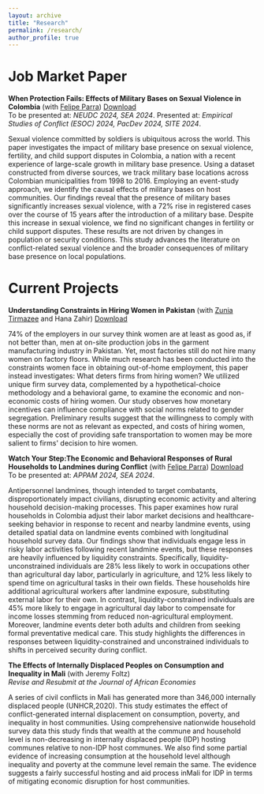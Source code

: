 ```yaml
---
layout: archive
title: "Research"
permalink: /research/
author_profile: true
---
```



Job Market Paper 
=====

**When Protection Fails: Effects of Military Bases on Sexual Violence in Colombia** (with [Felipe Parra](https://ffparra303.github.io/)) [Download](https://sakinashibuya.github.io/files/JMP_SakinaShibuya.pdf) \
To be presented at: _NEUDC 2024, SEA 2024_.  Presented at: _Empirical Studies of Conflict (ESOC) 2024, PacDev 2024, SITE 2024_.

Sexual violence committed by soldiers is ubiquitous across the world. This paper investigates
the impact of military base presence on sexual violence, fertility, and child
support disputes in Colombia, a nation with a recent experience of large-scale growth
in military base presence. Using a dataset constructed from diverse sources, we track
military base locations across Colombian municipalities from 1998 to 2016. Employing
an event-study approach, we identify the causal effects of military bases on host communities.
Our findings reveal that the presence of military bases significantly increases
sexual violence, with a 72% rise in registered cases over the course of 15 years after
the introduction of a military base. Despite this increase in sexual violence, we find no
significant changes in fertility or child support disputes. These results are not driven
by changes in population or security conditions. This study advances the literature on
conflict-related sexual violence and the broader consequences of military base presence
on local populations.


Current Projects 
=====

**Understanding Constraints in Hiring Women in Pakistan** (with [Zunia Tirmazee](https://sites.google.com/view/zuniasaiftirmazee) and Hana Zahir)
[Download](https://sakinashibuya.github.io/files/ConstraintsToHireWomen_SakinaShibuya.pdf)

74% of the employers in our survey think women are at least as good as, if not better than, men at on-site production jobs in the 
garment manufacturing industry in Pakistan. Yet, most factories still do not hire many women on factory floors. 
While much research has been conducted into the constraints women face in obtaining out-of-home employment, this paper instead investigates: 
What deters firms from hiring women? We utilized unique firm survey data, complemented by a hypothetical-choice methodology and a behavioral game, 
to examine the economic and non-economic costs of hiring women. Our study observes how monetary incentives can influence compliance 
with social norms related to gender segregation. Preliminary results suggest that the willingness to comply with these norms are not as relevant 
as expected, and costs of hiring women, especially the cost of providing safe transportation to women may be more salient to firms' decision 
to hire women. 

**Watch Your Step:The Economic and Behavioral Responses of Rural Households to Landmines during Conflict** (with [Felipe Parra](https://ffparra303.github.io/)) [Download](https://ffparra303.github.io/papers/JMP_FelipeParra.pdf) \
To be presented at: _APPAM 2024, SEA 2024_.

Antipersonnel landmines, though intended to target combatants, disproportionately impact civilians, disrupting economic activity and altering household decision-making processes. This paper examines how rural households in Colombia adjust their labor market decisions and healthcare-seeking behavior in response to recent and nearby landmine events, using detailed spatial data on landmine events combined with longitudinal household survey data. Our findings show that individuals engage less in risky labor activities following recent landmine events, but these responses are heavily influenced by liquidity constraints. Specifically, liquidity-unconstrained individuals are 28\% less likely to work in occupations other than agricultural day labor, particularly in agriculture, and 12\% less likely to spend time on agricultural tasks in their own fields. These households hire additional agricultural workers after landmine exposure, substituting external labor for their own. In contrast, liquidity-constrained individuals are 45\% more likely to engage in agricultural day labor to compensate for income losses stemming from reduced non-agricultural employment. Moreover, landmine events deter both adults and children from seeking formal preventative medical care. This study highlights the differences in responses between liquidity-constrained and unconstrained individuals to shifts in perceived security during conflict.


**The Effects of Internally Displaced Peoples on Consumption and Inequality in Mali** (with Jeremy Foltz) \
_Revise and Resubmit at the Journal of African Economies_

A series of civil conflicts in Mali has generated more than 346,000 internally displaced people (UNHCR,2020).
This study estimates the effect of conflict-generated internal displacement on consumption, poverty, and inequality
in host communities. Using comprehensive nationwide household survey data this study finds that wealth at the
commune and household level is non-decreasing in internally displaced people (IDP) hosting communes relative
to non-IDP host communes. We also find some partial evidence of increasing consumption at the household level
although inequality and poverty at the commune level remain the same. The evidence suggests a fairly successful
hosting and aid process inMali for IDP in terms of mitigating economic disruption for host communities.
